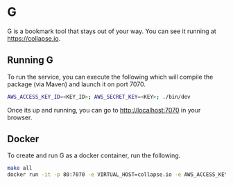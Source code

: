 # G

G is a bookmark tool that stays out of your way. You can see it
running at https://collapse.io.

## Running G

To run the service, you can execute the following which will compile
the package (via Maven) and launch it on port 7070.

```sh
AWS_ACCESS_KEY_ID=<KEY_ID>; AWS_SECRET_KEY=<KEY>; ./bin/dev
```

Once its up and running, you can go to <a href="http://localhost:7070">http://localhost:7070</a>
in your browser.

## Docker

To create and run G as a docker container, run the following.

```sh
make all
docker run -it -p 80:7070 -e VIRTUAL_HOST=collapse.io -e AWS_ACCESS_KEY_ID=<KEY_ID> -e AWS_SECRET_KEY=<KEY> --rm morria/go
```
